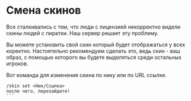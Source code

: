  # Смена скинов 

Все сталкивались с тем, что люди с лицензией некорректно видели скины людей с пиратки. Наш сервер решает эту проблему.

Вы можете установить свой скин который будет отображаться у всех коректно. Настоятельно рекомендуем сделать это, ведь скин - ваш образ, с помощью которого вы будете выделяться среди остальных игроков.

Вот команда для изменения скина по нику или по URL ссылке.
````
/skin set <Ник/Ссылка>
после чего, перезайдите! 
```
